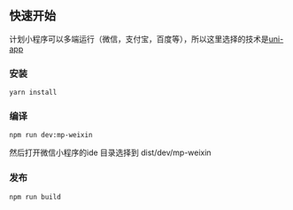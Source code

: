 ## 快速开始

计划小程序可以多端运行（微信，支付宝，百度等），所以这里选择的技术是[uni-app](https://uniapp.dcloud.io/)

### 安装
```
yarn install
```

### 编译
```
npm run dev:mp-weixin
```
然后打开微信小程序的ide 目录选择到 dist/dev/mp-weixin


### 发布
```
npm run build
```